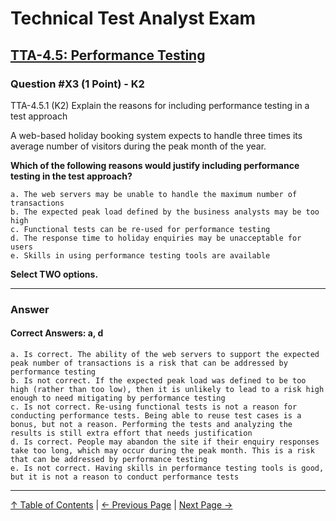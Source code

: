 # Technical Test Analyst Exam

## [TTA-4.5: Performance Testing](../4-quality-characteristics-for-technical-testing/4.5-performance-testing.md#45-performance-testing)

### Question #X3 (1 Point) - K2

TTA-4.5.1 (K2) Explain the reasons for including performance testing in a test approach

A web-based holiday booking system expects to handle three times its average number of visitors during the peak month of the year.

**Which of the following reasons would justify including performance testing in the test approach?**

    a. The web servers may be unable to handle the maximum number of transactions
    b. The expected peak load defined by the business analysts may be too high
    c. Functional tests can be re-used for performance testing
    d. The response time to holiday enquiries may be unacceptable for users
    e. Skills in using performance testing tools are available

**Select TWO options.**

---

### Answer

#### Correct Answers: a, d

    a. Is correct. The ability of the web servers to support the expected peak number of transactions is a risk that can be addressed by performance testing
    b. Is not correct. If the expected peak load was defined to be too high (rather than too low), then it is unlikely to lead to a risk high enough to need mitigating by performance testing
    c. Is not correct. Re-using functional tests is not a reason for conducting performance tests. Being able to reuse test cases is a bonus, but not a reason. Performing the tests and analyzing the results is still extra effort that needs justification
    d. Is correct. People may abandon the site if their enquiry responses take too long, which may occur during the peak month. This is a risk that can be addressed by performance testing
    e. Is not correct. Having skills in performance testing tools is good, but it is not a reason to conduct performance tests

---

[↑ Table of Contents](../../README.md#table-of-contents) | [← Previous Page](question-2.md) | [Next Page →](question-4.md)
